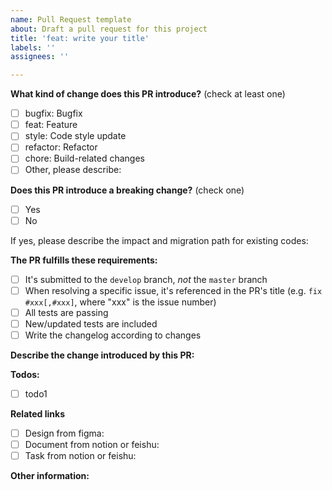 ```yaml
---
name: Pull Request template
about: Draft a pull request for this project
title: 'feat: write your title'
labels: ''
assignees: ''

---
```


**What kind of change does this PR introduce?** (check at least one)

- [ ] bugfix: Bugfix
- [ ] feat: Feature
- [ ] style: Code style update
- [ ] refactor: Refactor
- [ ] chore: Build-related changes
- [ ] Other, please describe:

**Does this PR introduce a breaking change?** (check one)

- [ ] Yes
- [ ] No

If yes, please describe the impact and migration path for existing codes:

**The PR fulfills these requirements:**

- [ ] It's submitted to the `develop` branch, _not_ the `master` branch
- [ ] When resolving a specific issue, it's referenced in the PR's title (e.g. `fix #xxx[,#xxx]`, where "xxx" is the issue number)
- [ ] All tests are passing
- [ ] New/updated tests are included
- [ ] Write the changelog according to changes

**Describe the change introduced by this PR:**

**Todos:**
- [ ] todo1

**Related links**
- [ ] Design from figma: 
- [ ] Document from notion or feishu: 
- [ ] Task from notion or feishu: 

**Other information:**
